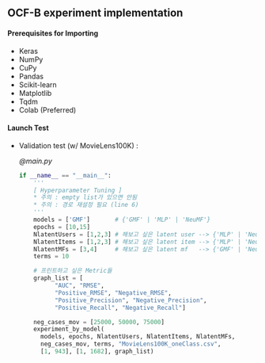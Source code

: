 ## OCF-B experiment implementation

#### Prerequisites for Importing

- Keras
- NumPy
- CuPy
- Pandas
- Scikit-learn
- Matplotlib
- Tqdm
- Colab (Preferred)



#### Launch Test

- Validation test (w/ MovieLens100K) : 

  *@main.py*

  ```python
  if __name__ == "__main__":
      '''
      [ Hyperparameter Tuning ]
      * 주의 : empty list가 있으면 안됨
      * 주의 : 경로 재설정 필요 (line 6)
      '''
      models = ['GMF']       # {'GMF' | 'MLP' | 'NeuMF'}
      epochs = [10,15]
      NlatentUsers = [1,2,3] # 해보고 싶은 latent user --> {'MLP' | 'NeuMF'}의 경우
      NlatentItems = [1,2,3] # 해보고 싶은 latent item --> {'MLP' | 'NeuMF'}의 경우
      NlatentMFs = [3,4]   	 # 해보고 싶은 latent mf   --> {'GMF' | 'NeuMF'}의 경우
      terms = 10
  
      # 프린트하고 싶은 Metric들
      graph_list = [
        	"AUC", "RMSE", 
        	"Positive_RMSE", "Negative_RMSE", 
        	"Positive_Precision", "Negative_Precision", 
        	"Positive_Recall", "Negative_Recall"]
  
      neg_cases_mov = [25000, 50000, 75000]
      experiment_by_model(
        models, epochs, NlatentUsers, NlatentItems, NlatentMFs, 
        neg_cases_mov, terms, "MovieLens100K_oneClass.csv", 
        [1, 943], [1, 1682], graph_list)
  ```

  
